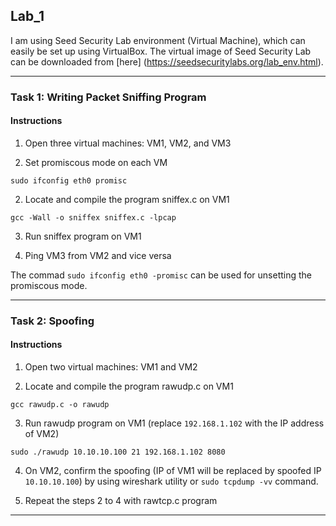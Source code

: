 ## Lab_1

I am using Seed Security Lab environment (Virtual Machine), which can easily be set up using VirtualBox. The virtual image of Seed Security Lab can be downloaded from [here] (https://seedsecuritylabs.org/lab_env.html).

---
### Task 1: Writing Packet Sniffing Program

#### Instructions

1. Open three virtual machines: VM1, VM2, and VM3

2. Set promiscous mode on each VM
```
sudo ifconfig eth0 promisc
```

2. Locate and compile the program sniffex.c on VM1
```
gcc -Wall -o sniffex sniffex.c -lpcap
```

3. Run sniffex program on VM1

4. Ping VM3 from VM2 and vice versa

The commad `sudo ifconfig eth0 -promisc` can be used for unsetting the promiscous mode.

---
### Task 2: Spoofing

#### Instructions

1. Open two virtual machines: VM1 and VM2

2. Locate and compile the program rawudp.c on VM1
```
gcc rawudp.c -o rawudp
```

3. Run rawudp program on VM1 (replace `192.168.1.102` with the IP address of VM2)
```
sudo ./rawudp 10.10.10.100 21 192.168.1.102 8080
```

4. On VM2, confirm the spoofing (IP of VM1 will be replaced by spoofed IP `10.10.10.100`) by using wireshark utility or `sudo tcpdump -vv` command.

5. Repeat the steps 2 to 4 with rawtcp.c program 

---

